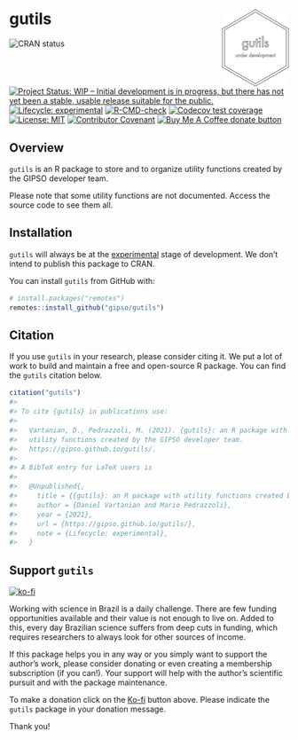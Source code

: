 
<!-- README.md is generated from README.Rmd. Please edit that file -->

# gutils <a href='https://gipso.github.io/gutils'><img src='man/figures/logo.png' align="right" height="139" /></a>

<!-- badges: start -->

![CRAN status](https://www.r-pkg.org/badges/version/gutils) [![Project
Status: WIP – Initial development is in progress, but there has not yet
been a stable, usable release suitable for the
public.](https://www.repostatus.org/badges/latest/wip.svg)](https://www.repostatus.org/#wip)
[![Lifecycle:
experimental](https://img.shields.io/badge/lifecycle-experimental-orange.svg)](https://lifecycle.r-lib.org/articles/stages.html#experimental)
[![R-CMD-check](https://github.com/gipso/gutils/workflows/R-CMD-check/badge.svg)](https://github.com/gipso/gutils/actions)
[![Codecov test
coverage](https://codecov.io/gh/gipso/gutils/branch/main/graph/badge.svg)](https://codecov.io/gh/gipso/gutils?branch=main)
[![License:
MIT](https://img.shields.io/badge/license-MIT-green)](https://choosealicense.com/licenses/mit/)
[![Contributor
Covenant](https://img.shields.io/badge/Contributor%20Covenant-v2.0%20adopted-ff69b4.svg)](https://gipso.github.io/gutils/CODE_OF_CONDUCT.html)
[![Buy Me A Coffee donate
button](https://img.shields.io/badge/buy%20me%20a%20coffee-donate-yellow.svg)](https://ko-fi.com/danielvartan)
<!-- badges: end -->

## Overview

`gutils` is an R package to store and to organize utility functions
created by the GIPSO developer team.

Please note that some utility functions are not documented. Access the
source code to see them all.

## Installation

`gutils` will always be at the
[experimental](https://lifecycle.r-lib.org/articles/stages.html#experimental)
stage of development. We don’t intend to publish this package to CRAN.

You can install `gutils` from GitHub with:

``` r
# install.packages("remotes")
remotes::install_github("gipso/gutils")
```

## Citation

If you use `gutils` in your research, please consider citing it. We put
a lot of work to build and maintain a free and open-source R package.
You can find the `gutils` citation below.

``` r
citation("gutils")
#> 
#> To cite {gutils} in publications use:
#> 
#>   Vartanian, D., Pedrazzoli, M. (2021). {gutils}: an R package with
#>   utility functions created by the GIPSO developer team.
#>   https://gipso.github.io/gutils/.
#> 
#> A BibTeX entry for LaTeX users is
#> 
#>   @Unpublished{,
#>     title = {{gutils}: an R package with utility functions created by the GIPSO developer team},
#>     author = {Daniel Vartanian and Mario Pedrazzoli},
#>     year = {2021},
#>     url = {https://gipso.github.io/gutils/},
#>     note = {Lifecycle: experimental},
#>   }
```

## Support `gutils`

[![ko-fi](https://ko-fi.com/img/githubbutton_sm.svg)](https://ko-fi.com/danielvartan)

Working with science in Brazil is a daily challenge. There are few
funding opportunities available and their value is not enough to live
on. Added to this, every day Brazilian science suffers from deep cuts in
funding, which requires researchers to always look for other sources of
income.

If this package helps you in any way or you simply want to support the
author’s work, please consider donating or even creating a membership
subscription (if you can!). Your support will help with the author’s
scientific pursuit and with the package maintenance.

To make a donation click on the [Ko-fi](https://ko-fi.com/danielvartan)
button above. Please indicate the `gutils` package in your donation
message.

Thank you!
